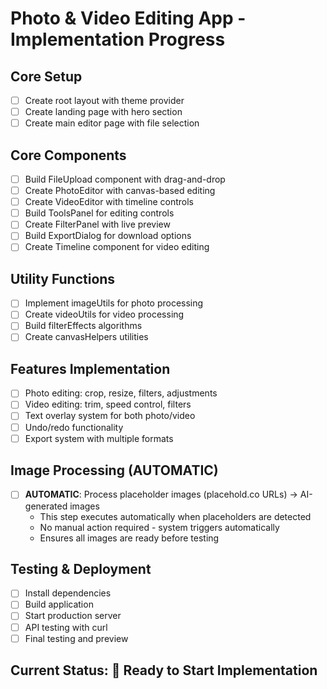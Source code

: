 # Photo & Video Editing App - Implementation Progress

## Core Setup
- [ ] Create root layout with theme provider
- [ ] Create landing page with hero section
- [ ] Create main editor page with file selection

## Core Components
- [ ] Build FileUpload component with drag-and-drop
- [ ] Create PhotoEditor with canvas-based editing
- [ ] Create VideoEditor with timeline controls
- [ ] Build ToolsPanel for editing controls
- [ ] Create FilterPanel with live preview
- [ ] Build ExportDialog for download options
- [ ] Create Timeline component for video editing

## Utility Functions
- [ ] Implement imageUtils for photo processing
- [ ] Create videoUtils for video processing  
- [ ] Build filterEffects algorithms
- [ ] Create canvasHelpers utilities

## Features Implementation
- [ ] Photo editing: crop, resize, filters, adjustments
- [ ] Video editing: trim, speed control, filters
- [ ] Text overlay system for both photo/video
- [ ] Undo/redo functionality
- [ ] Export system with multiple formats

## Image Processing (AUTOMATIC)
- [ ] **AUTOMATIC**: Process placeholder images (placehold.co URLs) → AI-generated images
  - This step executes automatically when placeholders are detected
  - No manual action required - system triggers automatically
  - Ensures all images are ready before testing

## Testing & Deployment
- [ ] Install dependencies
- [ ] Build application
- [ ] Start production server
- [ ] API testing with curl
- [ ] Final testing and preview

## Current Status: 🚀 Ready to Start Implementation
